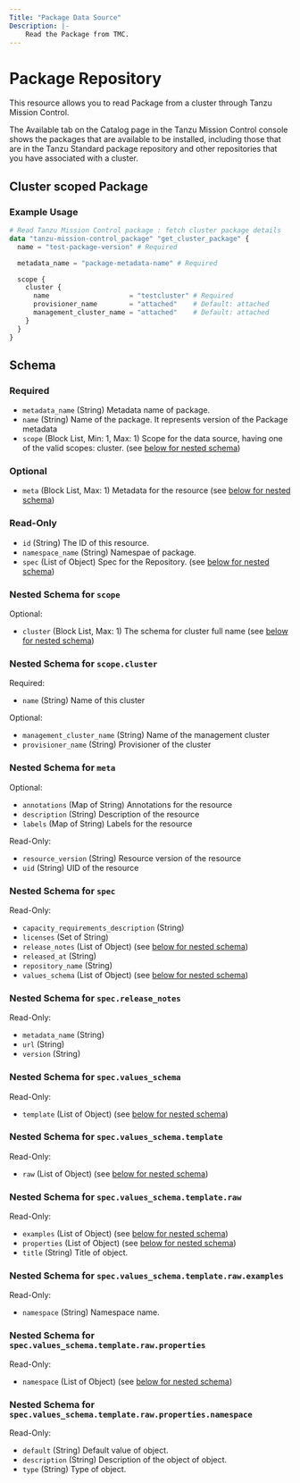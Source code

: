 ```yaml
---
Title: "Package Data Source"
Description: |-
    Read the Package from TMC.
---
```


# Package Repository

This resource allows you to read Package from a cluster through Tanzu Mission Control.

The Available tab on the Catalog page in the Tanzu Mission Control console shows the packages that are available to be installed, including those that are in the Tanzu Standard package repository and other repositories that you have associated with a cluster.

[package]: https://techdocs.broadcom.com/us/en/vmware-tanzu/standalone-components/tanzu-mission-control/1-4/tanzu-mission-control-documentation/tanzumc-using-GUID-4B45987F-D5A0-4283-8B4E-139F38DCBFD9.html


## Cluster scoped Package

### Example Usage

```terraform
# Read Tanzu Mission Control package : fetch cluster package details
data "tanzu-mission-control_package" "get_cluster_package" {
  name = "test-package-version" # Required

  metadata_name = "package-metadata-name" # Required

  scope {
    cluster {
      name                    = "testcluster" # Required
      provisioner_name        = "attached"    # Default: attached
      management_cluster_name = "attached"    # Default: attached
    }
  }
}
```
<!-- schema generated by tfplugindocs -->
## Schema

### Required

- `metadata_name` (String) Metadata name of package.
- `name` (String) Name of the package. It represents version of the Package metadata
- `scope` (Block List, Min: 1, Max: 1) Scope for the data source, having one of the valid scopes: cluster. (see [below for nested schema](#nestedblock--scope))

### Optional

- `meta` (Block List, Max: 1) Metadata for the resource (see [below for nested schema](#nestedblock--meta))

### Read-Only

- `id` (String) The ID of this resource.
- `namespace_name` (String) Namespae of package.
- `spec` (List of Object) Spec for the Repository. (see [below for nested schema](#nestedatt--spec))

<a id="nestedblock--scope"></a>
### Nested Schema for `scope`

Optional:

- `cluster` (Block List, Max: 1) The schema for cluster full name (see [below for nested schema](#nestedblock--scope--cluster))

<a id="nestedblock--scope--cluster"></a>
### Nested Schema for `scope.cluster`

Required:

- `name` (String) Name of this cluster

Optional:

- `management_cluster_name` (String) Name of the management cluster
- `provisioner_name` (String) Provisioner of the cluster



<a id="nestedblock--meta"></a>
### Nested Schema for `meta`

Optional:

- `annotations` (Map of String) Annotations for the resource
- `description` (String) Description of the resource
- `labels` (Map of String) Labels for the resource

Read-Only:

- `resource_version` (String) Resource version of the resource
- `uid` (String) UID of the resource


<a id="nestedatt--spec"></a>
### Nested Schema for `spec`

Read-Only:

- `capacity_requirements_description` (String)
- `licenses` (Set of String)
- `release_notes` (List of Object) (see [below for nested schema](#nestedobjatt--spec--release_notes))
- `released_at` (String)
- `repository_name` (String)
- `values_schema` (List of Object) (see [below for nested schema](#nestedobjatt--spec--values_schema))

<a id="nestedobjatt--spec--release_notes"></a>
### Nested Schema for `spec.release_notes`

Read-Only:

- `metadata_name` (String)
- `url` (String)
- `version` (String)


<a id="nestedobjatt--spec--values_schema"></a>
### Nested Schema for `spec.values_schema`

Read-Only:

- `template` (List of Object) (see [below for nested schema](#nestedobjatt--spec--values_schema--template))

<a id="nestedobjatt--spec--values_schema--template"></a>
### Nested Schema for `spec.values_schema.template`

Read-Only:

- `raw` (List of Object) (see [below for nested schema](#nestedobjatt--spec--values_schema--template--raw))

<a id="nestedobjatt--spec--values_schema--template--raw"></a>
### Nested Schema for `spec.values_schema.template.raw`

Read-Only:

- `examples` (List of Object) (see [below for nested schema](#nestedobjatt--spec--values_schema--template--raw--examples))
- `properties` (List of Object) (see [below for nested schema](#nestedobjatt--spec--values_schema--template--raw--properties))
- `title` (String) Title of object.

<a id="nestedobjatt--spec--values_schema--template--raw--examples"></a>
### Nested Schema for `spec.values_schema.template.raw.examples`

Read-Only:

- `namespace` (String) Namespace name.


<a id="nestedobjatt--spec--values_schema--template--raw--properties"></a>
### Nested Schema for `spec.values_schema.template.raw.properties`

Read-Only:

- `namespace` (List of Object) (see [below for nested schema](#nestedobjatt--spec--values_schema--template--raw--properties--namespace))

<a id="nestedobjatt--spec--values_schema--template--raw--properties--namespace"></a>
### Nested Schema for `spec.values_schema.template.raw.properties.namespace`

Read-Only:

- `default` (String) Default value of object.
- `description` (String) Description of the object of object.
- `type` (String) Type of object.
